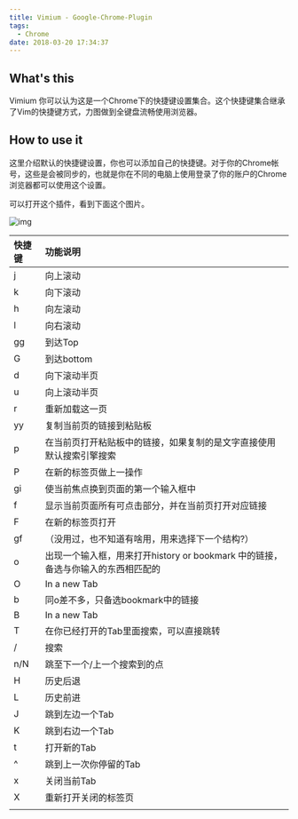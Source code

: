 ```yaml
---
title: Vimium - Google-Chrome-Plugin
tags:
  - Chrome
date: 2018-03-20 17:34:37
---
```



## What's this

Vimium 你可以认为这是一个Chrome下的快捷键设置集合。这个快捷键集合继承了Vim的快捷键方式，力图做到全键盘流畅使用浏览器。

## How to use it

这里介绍默认的快捷键设置，你也可以添加自己的快捷键。对于你的Chrome帐号，这些是会被同步的，也就是你在不同的电脑上使用登录了你的账户的Chrome浏览器都可以使用这个设置。

可以打开这个插件，看到下面这个图片。

![img](/img/vimium.png)


| 快捷键 | 功能说明 |
| :- | :- |
| j  | 向上滚动 |
| k  | 向下滚动 |
| h  | 向左滚动 |
| l  | 向右滚动 |
| gg | 到达Top |
| G  | 到达bottom|
| d  | 向下滚动半页 |
| u  | 向上滚动半页 |
| r  | 重新加载这一页 |
| yy | 复制当前页的链接到粘贴板 |
| p  | 在当前页打开粘贴板中的链接，如果复制的是文字直接使用默认搜索引擎搜索 |
| P  | 在新的标签页做上一操作|
| gi | 使当前焦点换到页面的第一个输入框中 |
| f  | 显示当前页面所有可点击部分，并在当前页打开对应链接 |
| F  | 在新的标签页打开 |
| gf | （没用过，也不知道有啥用，用来选择下一个结构?） |
| o  | 出现一个输入框，用来打开history or bookmark 中的链接，备选与你输入的东西相匹配的|
| O  | In a new Tab|
| b  | 同o差不多，只备选bookmark中的链接|
| B  | In a new Tab|
| T  | 在你已经打开的Tab里面搜索，可以直接跳转|
| /  | 搜索 |
| n/N  | 跳至下一个/上一个搜索到的点 |
| H  | 历史后退|
| L  | 历史前进 |
| J  | 跳到左边一个Tab |
| K  | 跳到右边一个Tab |
| t  | 打开新的Tab|
| ^  | 跳到上一次你停留的Tab|
| x  | 关闭当前Tab|
| X  | 重新打开关闭的标签页 |
| | |


